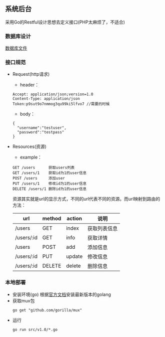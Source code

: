 ## 系统后台
  采用Go的Restful设计思想去定义接口(PHP太麻烦了，不适合)

### 数据库设计
  [数据库文件](https://github.com/ITPai/ITPractice/tree/master/web_backend/schema/db_structure.sql)

### 接口规范
  * Request(http请求)
    * header：
    ```
    Accept: application/json;version=1.0
    Content-Type: application/json
    Token:p9sut9o7nmmog3qu99ki5lfvo7 //需要的时候

    ```
    * body：
    ```
    {
      "username":"testuser",
      "password":"testpass"
    }
    ```

  * Resources(资源)
    * example：
    ```
    GET /users      获取users列表
    GET /users/1    获取id为1的user信息
    POST /users     添加user
    PUT /users/1    修改id为1的user信息
    DELETE /users/1 删除id为1的user信息
    ```
    资源其实就是url的显示方式，不同的url代表不同的资源。而url映射到路由的方法：

    | url | method | action | 说明 |
    | ------| ------ | ------ | ------ |
    | /users | GET | index | 获取列表信息 |
    | /users/:id | GET | info | 获取详情 |
    | /users | POST | add | 添加信息 |
    | /users/:id | PUT | update | 修改信息 |
    | /users/:id | DELETE | delete | 删除信息 |

### 本地部署
  * 安装环境(go)
    根据[官方文档](http://docscn.studygolang.com/doc/)安装最新版本的golang
  * 获取mux包
    ```
    go get "github.com/gorilla/mux"
    ```
  * 运行
    ```
    go run src/v1.0/*.go
    ```
